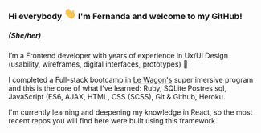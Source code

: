 ### Hi everybody <img src="https://raw.githubusercontent.com/ABSphreak/ABSphreak/master/gifs/Hi.gif" style="width: 24px; display: inline-block;" data-target="animated-image.originalImage"> I'm Fernanda and welcome to my GitHub!
##### (She/her)

I’m a Frontend developer with years of experience in Ux/Ui Design (usability, wireframes, digital interfaces, prototypes) 🚀 

I completed a Full-stack bootcamp in <a href="https://www.lewagon.com/" target="_blank">Le Wagon's</a> super imersive program and this is the core of what I've learned: Ruby, SQLite Postres sql, JavaScript (ES6, AJAX, HTML, CSS (SCSS), Git & Github, Heroku.

I'm currently learning and deepening my knowledge in React, so the most recent repos you will find here were built using this framework.
